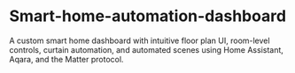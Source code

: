 # Smart-home-automation-dashboard
A custom smart home dashboard with intuitive floor plan UI, room-level controls, curtain automation, and automated scenes using Home Assistant, Aqara, and the Matter protocol.
